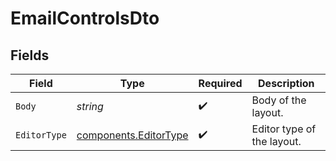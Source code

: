 # EmailControlsDto


## Fields

| Field                                                          | Type                                                           | Required                                                       | Description                                                    |
| -------------------------------------------------------------- | -------------------------------------------------------------- | -------------------------------------------------------------- | -------------------------------------------------------------- |
| `Body`                                                         | *string*                                                       | :heavy_check_mark:                                             | Body of the layout.                                            |
| `EditorType`                                                   | [components.EditorType](../../models/components/editortype.md) | :heavy_check_mark:                                             | Editor type of the layout.                                     |